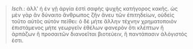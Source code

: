 

>  *Isch.*: ἀλλ' ἡ ἐν γῇ ἀργία ἐστὶ σαφὴς ψυχῆς κατήγορος κακῆς. ὡς μὲν γὰρ ἂν δύναιτο ἄνθρωπος ζῆν ἄνευ τῶν ἐπιτηδείων, οὐδεὶς τοῦτο αὐτὸς αὑτὸν πείθει: ὁ δὲ μήτε ἄλλην τέχνην χρηματοποιὸν ἐπιστάμενος μήτε γεωργεῖν ἐθέλων φανερὸν ὅτι κλέπτων ἢ ἁρπάζων ἢ προσαιτῶν διανοεῖται βιοτεύειν, ἢ παντάπασιν ἀλόγιστός ἐστι.